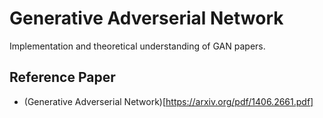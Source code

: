 # Generative Adverserial Network

Implementation and theoretical understanding of GAN papers.

## Reference Paper
* (Generative Adverserial Network)[https://arxiv.org/pdf/1406.2661.pdf]